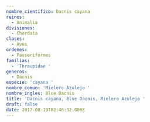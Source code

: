 ```yaml
---
nombre_cientifico: Dacnis cayana
reinos:
  - Animalia
divisiones:
  - Chordata
clases:
  - Aves
ordenes:
  - Passeriformes
familias:
  - 'Thraupidae '
generos:
  - Dacnis
especie: 'cayana '
nombre_comun: 'Mielero Azulejo '
nombre_ingles: Blue Dacnis
title: 'Dacnis cayana, Blue Dacnis, Mielero Azulejo '
draft: false
date: 2017-08-19T02:46:32.000Z
---
```


